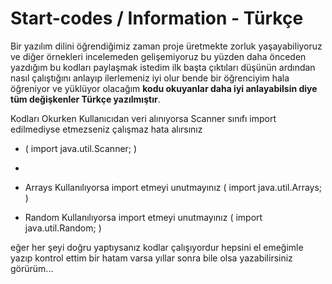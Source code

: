 # Start-codes / Information - Türkçe 

Bir yazılım dilini öğrendiğimiz zaman proje üretmekte zorluk yaşayabiliyoruz ve diğer örnekleri incelemeden gelişemiyoruz bu yüzden daha önceden yazdığım bu kodları paylaşmak istedim ilk başta çıktıları düşünün ardından nasıl çalıştığını anlayıp ilerlemeniz iyi olur bende bir öğrenciyim hala öğreniyor ve yüklüyor olacağım
**kodu okuyanlar daha iyi anlayabilsin diye tüm değişkenler Türkçe yazılmıştır**.

Kodları Okurken Kullanıcıdan veri alınıyorsa Scanner sınıfı import edilmediyse etmezseniz çalışmaz hata alırsınız 

- ( import java.util.Scanner; )
- 
- Arrays Kullanılıyorsa import etmeyi unutmayınız ( import java.util.Arrays; )

- Random Kullanılıyorsa import etmeyi unutmayınız ( import java.util.Random; )

eğer her şeyi doğru yaptıysanız kodlar çalışıyordur hepsini el emeğimle yazıp kontrol ettim bir hatam varsa yıllar sonra bile olsa yazabilirsiniz görürüm...

